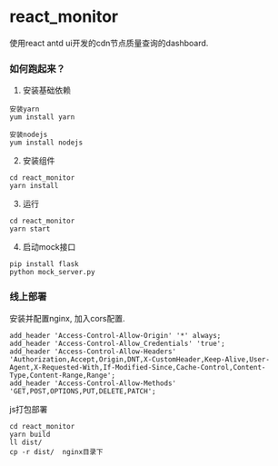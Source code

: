 # react_monitor

使用react antd ui开发的cdn节点质量查询的dashboard.

### 如何跑起来？

1. 安装基础依赖

```
安装yarn
yum install yarn

安装nodejs
yum install nodejs
```

2. 安装组件

```
cd react_monitor
yarn install
```

3. 运行

```
cd react_monitor
yarn start
```

4. 启动mock接口

```
pip install flask
python mock_server.py
```

### 线上部署

安装并配置nginx, 加入cors配置.

```
add_header 'Access-Control-Allow-Origin' '*' always;
add_header 'Access-Control-Allow_Credentials' 'true';
add_header 'Access-Control-Allow-Headers' 'Authorization,Accept,Origin,DNT,X-CustomHeader,Keep-Alive,User-Agent,X-Requested-With,If-Modified-Since,Cache-Control,Content-Type,Content-Range,Range';
add_header 'Access-Control-Allow-Methods' 'GET,POST,OPTIONS,PUT,DELETE,PATCH';
```

js打包部署
```
cd react_monitor
yarn build
ll dist/
cp -r dist/  nginx目录下
```

